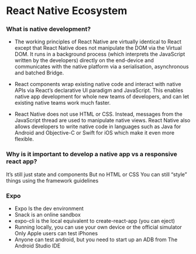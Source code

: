 # React Native Ecosystem

### What is native development? 

- The working principles of React Native are virtually identical to React except that React Native does not manipulate the DOM via the Virtual DOM. It runs in a background process (which interprets the JavaScript written by the developers) directly on the end-device and communicates with the native platform via a serialisation, asynchronous and batched Bridge.

- React components wrap existing native code and interact with native APIs via React’s declarative UI paradigm and JavaScript. This enables native app development for whole new teams of developers, and can let existing native teams work much faster.

- React Native does not use HTML or CSS. Instead, messages from the JavaScript thread are used to manipulate native views. React Native also allows developers to write native code in languages such as Java for Android and Objective-C or Swift for iOS which make it even more flexible.

### Why is it important to develop a native app vs a responsive react app?

It’s still just state and components
But no HTML or CSS
You can still “style” things using the framework guidelines

### Expo

- Expo Is the dev environment
- Snack is an online sandbox
- expo-cli is the local equivalent to create-react-app (you can eject)
- Running locally, you can use your own device or the official simulator
Only Apple users can test iPhones
- Anyone can test android, but you need to start up an ADB from The Android Studio IDE

